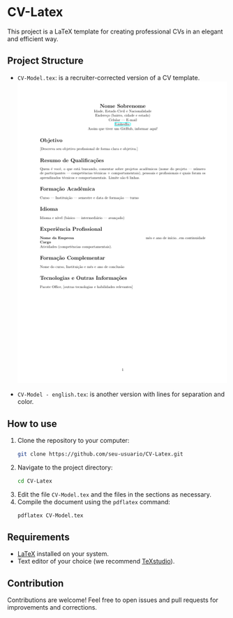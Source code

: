 # CV-Latex

This project is a LaTeX template for creating professional CVs in an elegant and efficient way.

## Project Structure

- `CV-Model.tex`: is a recruiter-corrected version of a CV template.
    ![CV Model](image.png)

- `CV-Model - english.tex`: is another version with lines for separation and color.

## How to use

1. Clone the repository to your computer:
    ```bash
    git clone https://github.com/seu-usuario/CV-Latex.git
    ```
2. Navigate to the project directory:
    ```bash
    cd CV-Latex
    ```
3. Edit the file `CV-Model.tex` and the files in the sections as necessary.
4. Compile the document using the `pdflatex` command:
    ```bash
    pdflatex CV-Model.tex
    ```

## Requirements

- [LaTeX](https://www.latex-project.org/get/) installed on your system.
- Text editor of your choice (we recommend [TeXstudio](https://www.texstudio.org/)).

## Contribution

Contributions are welcome! Feel free to open issues and pull requests for improvements and corrections.